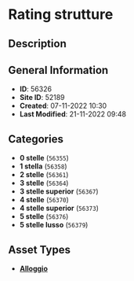 # Rating strutture

## Description

## General Information
- **ID**: 56326
- **Site ID**: 52189
- **Created**: 07-11-2022 10:30
- **Last Modified**: 21-11-2022 09:48

## Categories
- **0 stelle** (`56355`)
- **1 stella** (`56358`)
- **2 stelle** (`56361`)
- **3 stelle** (`56364`)
- **3 stelle superior** (`56367`)
- **4 stelle** (`56370`)
- **4 stelle superior** (`56373`)
- **5 stelle** (`56376`)
- **5 stelle lusso** (`56379`)
## Asset Types
- **[Alloggio](../contentStructure/alloggio/README.md)** 
